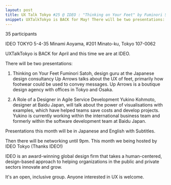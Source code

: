 ```yaml
---
layout: post
title: UX Talk Tokyo #25 @ IDEO : "Thinking on Your Feet" by Fuminori Satoh and "A Role of a Designer in Agile" by Yukino Kohmoto
snippet: UXTalkTokyo is BACK for May! There will be two presentations: 1) Managing Customer Loyalty with ...
---
```

35 participants

IDEO TOKYO 5-4-35 Minami Aoyama, #201 Minato-ku, Tokyo 107-0062

UXTalkTokyo is BACK for April and this time we are at IDEO.

There will be two presentations:
1) Thinking on Your Feet
Fuminori Satoh, design guru at the Japanese design consultancy Up Arrows talks about the UX of feet, primarily how footwear could be used to convey messages. Up Arrows is a boutique design agency with offices in Tokyo and Osaka.

2) A Role of a Designer in Agile Service Development
Yukino Kohmoto, designer at Baidu Japan, will talk about the power of visualisations with examples, which have helped teams save costs and develop projects. Yukino is currently working within the international business team and formerly within the software development team at Baidu Japan.

Presentations this month will be in Japanese and English with Subtitles.

Then there will be networking until 9pm. This month we being hosted by IDEO Tokyo (Thanks IDEO!)

IDEO is an award-winning global design firm that takes a human-centered, design-based approach to helping organizations in the public and private sectors innovate and grow.

It's an open, inclusive group. Anyone interested in UX is welcome.

